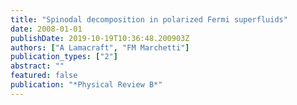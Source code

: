 ```yaml
---
title: "Spinodal decomposition in polarized Fermi superfluids"
date: 2008-01-01
publishDate: 2019-10-19T10:36:48.200903Z
authors: ["A Lamacraft", "FM Marchetti"]
publication_types: ["2"]
abstract: ""
featured: false
publication: "*Physical Review B*"
---
```


